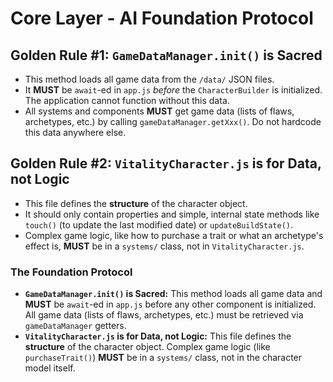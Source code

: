 # Core Layer - AI Foundation Protocol

## Golden Rule #1: `GameDataManager.init()` is Sacred

-   This method loads all game data from the `/data/` JSON files.
-   It **MUST** be `await`-ed in `app.js` *before* the `CharacterBuilder` is initialized. The application cannot function without this data.
-   All systems and components **MUST** get game data (lists of flaws, archetypes, etc.) by calling `gameDataManager.getXxx()`. Do not hardcode this data anywhere else.

## Golden Rule #2: `VitalityCharacter.js` is for Data, not Logic

-   This file defines the **structure** of the character object.
-   It should only contain properties and simple, internal state methods like `touch()` (to update the last modified date) or `updateBuildState()`.
-   Complex game logic, like how to purchase a trait or what an archetype's effect is, **MUST** be in a `systems/` class, not in `VitalityCharacter.js`.

### The Foundation Protocol

- **`GameDataManager.init()` is Sacred:** This method loads all game data and **MUST** be `await`-ed in `app.js` before any other component is initialized. All game data (lists of flaws, archetypes, etc.) must be retrieved via `gameDataManager` getters.
- **`VitalityCharacter.js` is for Data, not Logic:** This file defines the **structure** of the character object. Complex game logic (like `purchaseTrait()`) **MUST** be in a `systems/` class, not in the character model itself.
